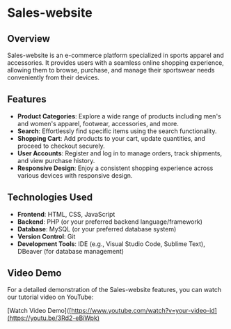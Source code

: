 # Sales-website

## Overview

Sales-website is an e-commerce platform specialized in sports apparel and accessories. It provides users with a seamless online shopping experience, allowing them to browse, purchase, and manage their sportswear needs conveniently from their devices.

## Features

- **Product Categories**: Explore a wide range of products including men's and women's apparel, footwear, accessories, and more.
- **Search**: Effortlessly find specific items using the search functionality.
- **Shopping Cart**: Add products to your cart, update quantities, and proceed to checkout securely.
- **User Accounts**: Register and log in to manage orders, track shipments, and view purchase history.
- **Responsive Design**: Enjoy a consistent shopping experience across various devices with responsive design.

## Technologies Used

- **Frontend**: HTML, CSS, JavaScript
- **Backend**: PHP (or your preferred backend language/framework)
- **Database**: MySQL (or your preferred database system)
- **Version Control**: Git
- **Development Tools**: IDE (e.g., Visual Studio Code, Sublime Text), DBeaver (for database management)

## Video Demo

For a detailed demonstration of the Sales-website features, you can watch our tutorial video on YouTube:

[Watch Video Demo]([https://www.youtube.com/watch?v=your-video-id](https://youtu.be/3Rd2-eBiWpk)
